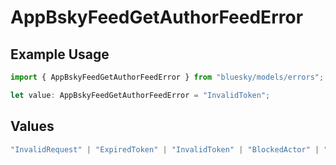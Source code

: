 # AppBskyFeedGetAuthorFeedError

## Example Usage

```typescript
import { AppBskyFeedGetAuthorFeedError } from "bluesky/models/errors";

let value: AppBskyFeedGetAuthorFeedError = "InvalidToken";
```

## Values

```typescript
"InvalidRequest" | "ExpiredToken" | "InvalidToken" | "BlockedActor" | "BlockedByActor"
```